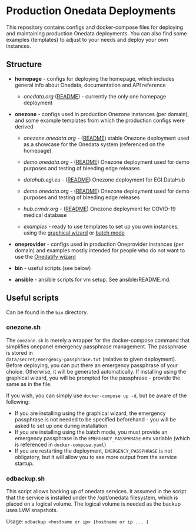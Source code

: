 # Production Onedata Deployments

This repository contains configs and docker-compose files for deploying and
maintaining production Onedata deployments. You can also find some examples 
(templates) to adjust to your needs and deploy your own instances.


## Structure

* **homepage** - configs for deploying the homepage, which includes general info 
                 about Onedata, documentation and API reference
                 
    * *onedata.org* ([README](homepage/onedata.org/README.md)) - 
                    currently the only one homepage deployment
                      
                    
    
* **onezone** - configs used in production Onezone instances (per domain), 
                and some example templates from which the production configs 
                were derived
                
    * *onezone.onedata.org* - ([README](onezone/onezone.onedata.org/README.md)) 
                              stable Onezone deployment used as a showcase for the
                              Onedata system (referenced on the homepage)                            
                
    * *demo.onedata.org* - ([README](onezone/demo.onedata.org/README.md))
                           Onezone deployment used for demo purposes and testing
                           of bleeding edge releases                
                
    * *datahub.egi.eu* - ([README](onezone/datahub.egi.eu/README.md))
                         Onezone deployment for EGI DataHub         
      
    * *demo.onedata.org* - ([README](onezone/demo.onedata.org/README.md))
                           Onezone deployment used for demo purposes and testing
                           of bleeding edge releases       
            
    * *hub.crmdr.org* - ([README](onezone/hub.crmdr.org/README.md))
                        Onezone deployment for COVID-19 medical database
                           
    * *examples* - ready to use templates to set up you own instances, using the 
                   [graphical wizard](onezone/examples/graphical-wizard/README.md)
                   or [batch mode](onezone/examples/batch-mode/README.md)
                           
                
                
* **oneprovider** - configs used in production Oneprovider instances 
                    (per domain) and examples mostly intended for people who
                    do not want to use the [Onedatify wizard][]
                    
                    
* **bin** - useful scripts (see below)
                    
* **ansible** - ansible scripts for vm setup. See ansible/README.md.                   
                    
## Useful scripts

Can be found in the `bin` directory.

### onezone.sh 

The `onezone.sh` is merely a wrapper for the docker-compose command that simplifies
onepanel emergency passphrase management. The passphrase is stored in  
`data/secret/emergency-passphrase.txt` (relative to given deployment). Before
deploying, you can put there an emergency passphrase of your choice. Otherwise, 
it will be generated automatically. If installing using the graphical wizard, 
you will be prompted for the passphrase - provide the same as in the file.

If you wish, you can simply use `docker-compose up -d`, but be aware of the following:
* If you are installing using the graphical wizard, the emergency passphrase is not needed
  to be specified beforehand - you will be asked to set up one during installation
* If you are installing using the batch mode, you must provide an emergency 
  passphrase in the `EMERGENCY_PASSPHRASE` env variable (which is referenced in 
  `docker-compose.yaml`)
* If you are restarting the deployment, `EMERGENCY_PASSPHRASE` is not obligatory, 
  but it will allow you to see more output from the service startup.
                 
### odbackup.sh

This script allows backing up of onedata services. It assumed in the script that the 
service is installed under the /opt/onedata filesystem, which is placed on a logical 
volume. The logical volume is needed as the backup uses LVM snapshots.

Usage:
  `odbackup <hostname or ip> [hostname or ip ... ]`

                    
[Onedatify wizard]: https://onedata.org/#/home/documentation/doc/administering_onedata/oneprovider_tutorial[onedatify-based-setup].html
